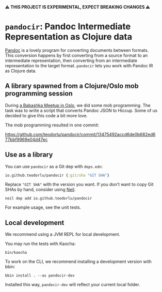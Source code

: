 **⚠️ THIS PROJECT IS EXPERIMENTAL, EXPECT BREAKING CHANGES ⚠️**

# `pandocir`: Pandoc Intermediate Representation as Clojure data

[Pandoc] is a lovely program for converting documents between formats.
This conversion happens by first converting from a source format to an intermediate representation, then converting from an intermediate representation to the target format.
`pandocir` lets you work with Pandoc IR as Clojure data.

[Pandoc]: https://pandoc.org/

## A library spawned from a Clojure/Oslo mob programming session

During [a Babashka Meetup in Oslo], we did some mob programming.
The task was to write a script that converts Pandoc JSON to Hiccup.
Some of us decided to give this code a bit more love.

The mob programming resulted in one commit:

https://github.com/teodorlu/pandocir/commit/13475492accd6de0b682ed677bbf9969e04d47ec

[a Babashka Meetup in Oslo]: https://www.meetup.com/clojure-oslo/events/300614179/

## Use as a library

You can use `pandocir` as a Git dep with `deps.edn`:

``` clojure
io.github.teodorlu/pandocir {:git/sha "GIT SHA"}
```

Replace `"GIT SHA"` with the version you want.
If you don't want to copy Git SHAs by hand, consider using [Neil].

    neil dep add io.github.teodorlu/pandocir

For example usage, see the unit tests.

[Neil]: https://github.com/babashka/neil

## Local development

We recommend using a JVM REPL for local development.

You may run the tests with Kaocha:

    bin/kaocha

To work on the CLI, we recommend installing a development version with bbin:

    bbin install . --as pandocir-dev

Installed this way, `pandocir-dev` will reflect your current local folder.
